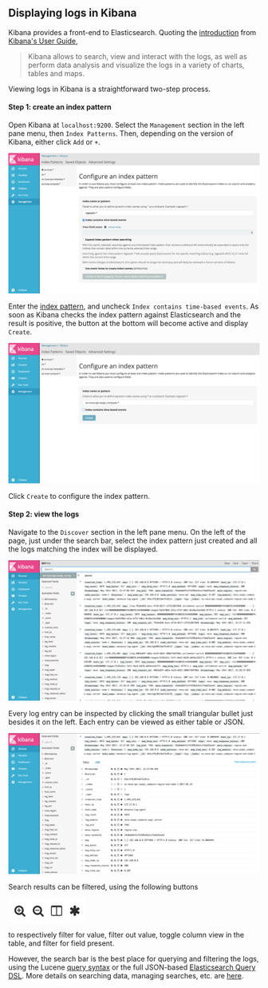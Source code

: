 ## Displaying logs in Kibana
Kibana provides a front-end to Elasticsearch. Quoting the [introduction][1] from [Kibana's User Guide][2],

> Kibana allows to search, view and interact with the logs, as well as perform data analysis and visualize the logs in a variety of charts, tables and maps.

Viewing logs in Kibana is a straightforward two-step process.
#### Step 1: create an index pattern
Open Kibana at `localhost:9200`. Select the `Management` section in the left pane menu, then `Index Patterns`. Then, depending on the version of Kibana, either click `Add` or `+`.

![index pattern](../images/index-pattern.png)

Enter the [index pattern][3], and uncheck `Index contains time-based events`. As soon as Kibana checks the index pattern against Elasticsearch and the result is positive, the button at the bottom will become active and display `Create`.

![create index pattern](../images/index-pattern-create.png)

Click `Create` to configure the index pattern.
#### Step 2: view the logs
Navigate to the `Discover` section in the left pane menu. On the left  of the page, just under the search bar, select the index pattern just created and all the logs matching the index will be displayed.

![discover logs](../images/discover-logs.png)

Every log entry can be inspected by clicking the small triangular bullet just besides it on the left. Each entry can be viewed as either table or JSON.

![discover log entry](../images/discover-log-entry.png)

Search results can be filtered, using the following buttons

![filter options](../images/filter-options.png)

to respectively filter for value, filter out value, toggle column view in the table, and filter for field present.

However, the search bar is the best place for querying and filtering the logs, using the Lucene [query syntax][4] or the full JSON-based [Elasticsearch Query DSL][5]. More details on searching data, managing searches, etc. are [here][6].

[1]:https://www.elastic.co/guide/en/kibana/5.x/introduction.html
[2]:https://www.elastic.co/guide/en/kibana/5.x/index.html
[3]:https://www.elastic.co/guide/en/kibana/5.x/tutorial-define-index.html
[4]:https://lucene.apache.org/core/2_9_4/queryparsersyntax.html
[5]:https://www.elastic.co/guide/en/elasticsearch/reference/5.x/query-dsl.html
[6]:https://www.elastic.co/guide/en/kibana/5.x/search.html
